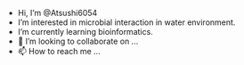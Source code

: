 - Hi, I’m @Atsushi6054
- I’m interested in microbial interaction in water environment.
- I’m currently learning bioinformatics.
- 💞️ I’m looking to collaborate on ...
- 📫 How to reach me ...

<!---
Atsushi6054/Atsushi6054 is a ✨ special ✨ repository because its `README.md` (this file) appears on your GitHub profile.
You can click the Preview link to take a look at your changes.
--->
